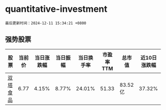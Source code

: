# quantitative-investment

`最后更新时间：2024-12-11 15:34:21 +0800`

## 强势股票

|股票|当前价|当日涨跌幅|当日振幅|当日换手率|市盈率TTM|总市值|近10日涨跌幅|
|----|----|----|----|----|----|----|----|
|[双塔食品](https://xueqiu.com/S/SZ002481)|6.77|4.15%|8.77%|24.01%|51.33|83.52亿|37.32%|
